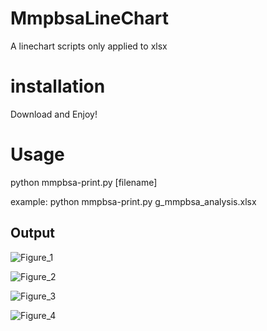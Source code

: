 # MmpbsaLineChart
A linechart scripts only applied to xlsx

# installation

Download and Enjoy!

# Usage

python mmpbsa-print.py [filename]

example: python mmpbsa-print.py g_mmpbsa_analysis.xlsx

## Output

![Figure_1](https://user-images.githubusercontent.com/54057111/119938083-70144480-bfbe-11eb-8bfc-72e9e8686ccb.png)

![Figure_2](https://user-images.githubusercontent.com/54057111/119938090-730f3500-bfbe-11eb-9038-0f3b3ec52e13.png)

![Figure_3](https://user-images.githubusercontent.com/54057111/119938097-74d8f880-bfbe-11eb-8081-772c034c552c.png)

![Figure_4](https://user-images.githubusercontent.com/54057111/119938102-773b5280-bfbe-11eb-89c8-da8926ada995.png)
